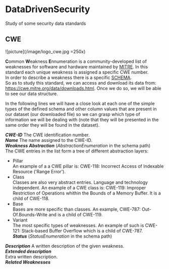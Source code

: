 # DataDrivenSecurity

Study of some security data standards

## CWE
![picture](/image/logo_cwe.jpg =250x)

**C**ommon **W**eakness **E**nnumeration is a community-developed list of weaknesses for software and hardware maintained by [MITRE](https://www.mitre.org/).
In this standard each unique weakness is assigned a specific CWE number.       
In order to describe a weakness there is a specific [SCHEMA](https://cwe.mitre.org/documents/schema/).         
So as to study this standard, we can access and download its data from: https://cwe.mitre.org/data/downloads.html. Once we do so, we will be able to see our data structure.         
     
In the following lines we will have a close look at each one of the simple types of the defined schema and other column values that are present in our dataset (our downloaded file) so we can grasp which type of information we will be dealing with (note that they will be presented in the same order they will be found in the dataset).    
    
***CWE-ID***
The CWE identification number.   
***Name***
The name assigned to the CWE-ID.        
***Weakness Abstraction*** (*AbstractionEnumeration* in the schema path)      
The CWE entries in the list form a tree of different abstraction layers:   
* Pillar      
An example of a a CWE pillar is: CWE-118: Incorrect Access of Indexable Resource ('Range Error').
* Class      
Classes are also very abstract entries. Language and technology independent. An example of a CWE class is: CWE-119: Improper Restriction of Operations whithin the Bounds of a Memory Buffer. It is a child of CWE-118.
* Base      
Bases are more specific than classes. An example, CWE-787: Out-Of.Bounds-Write and is a child of CWE-119.
* Variant      
The most specific types of weaknesses. An example of such is CWE-121: Stack-based Buffer Overflow which is a child of CWE-787.       
***Status*** (*StatusEnumeration* in the schema path)  

***Description***
A written description of the given weakness.   
***Extended description***   
Extra written description.   
***Related Weaknesses***   




